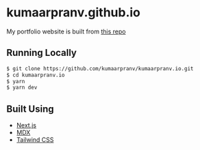 # kumaarpranv.github.io

My portfolio website is built from [this repo](https://github.com/leerob/leerob.io.git)
## Running Locally



```bash
$ git clone https://github.com/kumaarpranv/kumaarpranv.io.git
$ cd kumaarpranv.io
$ yarn
$ yarn dev
```

## Built Using

- [Next.js](https://nextjs.org/)
- [MDX](https://github.com/mdx-js/mdx)
- [Tailwind CSS](https://tailwindcss.com/)
